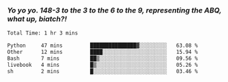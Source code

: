 ### ***Yo yo yo. 148-3 to the 3 to the 6 to the 9, representing the ABQ, what up, biatch?!***

<!--START_SECTION:waka-->

```txt
Total Time: 1 hr 3 mins

Python     47 mins         ███████████████▓░░░░░░░░░   63.08 %
Other      12 mins         ████░░░░░░░░░░░░░░░░░░░░░   15.94 %
Bash       7 mins          ██▒░░░░░░░░░░░░░░░░░░░░░░   09.56 %
livebook   4 mins          █▒░░░░░░░░░░░░░░░░░░░░░░░   05.26 %
sh         2 mins          █░░░░░░░░░░░░░░░░░░░░░░░░   03.46 %
```

<!--END_SECTION:waka-->

<!--
**AJMC2002/AJMC2002** is a ✨ _special_ ✨ repository because its `README.md` (this file) appears on your GitHub profile.

Here are some ideas to get you started:

- 🔭 I’m currently working on ...
- 🌱 I’m currently learning ...
- 👯 I’m looking to collaborate on ...
- 🤔 I’m looking for help with ...
- 💬 Ask me about ...
- 📫 How to reach me: ...
- 😄 Pronouns: ...
- ⚡ Fun fact: ...
-->
